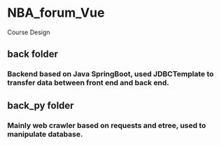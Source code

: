 # NBA_forum_Vue
Course Design
## back folder 
### Backend based on Java SpringBoot, used JDBCTemplate to transfer data between front end and back end.

## back_py folder 
### Mainly web crawler based on requests and etree, used to manipulate database. 
